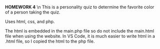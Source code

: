 **HOMEWORK 4** \n
This is a personality quiz to determine the favorite color of a person taking the quiz.

Uses html, css, and php.

The html is embedded in the main.php file so do not include the main.html file when using the website. In VS Code, it is much easier to write html in a .html file, so I copied the html to the php file.
